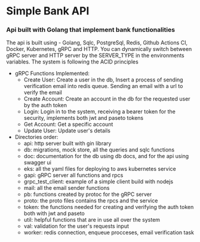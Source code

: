 # Simple Bank API
### Api built with Golang that implement bank functionalities

The api is built using - Golang, Sqlc, PostgreSql, Redis, Github Actions CI, Docker, Kubernetes, gRPC and HTTP.
You can dynamically switch between gRPC server and HTTP server by the SERVER_TYPE in the environments variables.
The system is following the ACID principles

 - gRPC Functions Implemented:
	 - Create User: Create a user in the db, Insert a process of sending verification email into redis queue. Sending an email with a url to verify the email
	 - Create Account: Create an account in the db for the requested user by the auth token
	 - Login: Login in to the system, receiving a bearer token for the security, implements both jwt and paseto tokens
	 - Get Account: Get a specific account
	 - Update User: Update user's details
 - Directories order:
	 - api: http server built with gin library
	 - db: migrations, mock store, all the queries and sqlc functions
	 - doc: documentation for the db using db docs, and for the api using swagger ui
	 - eks: all the yaml files for deploying to aws kubernetes service
	 - gapi: gRPC server all functions and rpcs
	 - grpc_test_client: example of a simple client build with nodejs
	 - mail: all the email sender functions
	 - pb: functions created by protoc for the gRPC server
	 - proto: the proto files contains the rpcs and the service
	 - token: the functions needed for creating and verifying the auth token both with jwt and paseto
	 - util: helpful functions that are in use all over the system
	 - val: validation for the user's requests input
	 - worker: redis connection, enqueue procceses, email verification task
